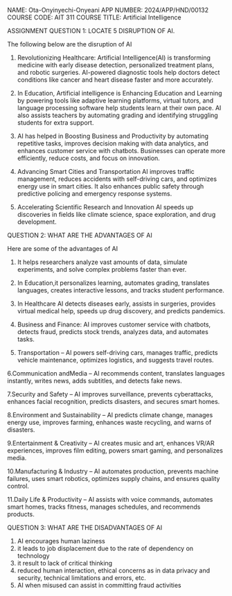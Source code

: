 NAME: Ota-Onyinyechi-Onyeani
APP NUMBER: 2024/APP/HND/00132
COURSE CODE: AIT 311 
COURSE TITLE: Artificial Intelligence

ASSIGNMENT QUESTION 1: LOCATE 5 DISRUPTION OF AI.

The following below are the disruption of AI
1. Revolutionizing Healthcare:
Artificial Intelligence(AI) is transforming medicine with early disease detection, personalized treatment plans, and robotic surgeries. AI-powered diagnostic tools help doctors detect conditions like cancer and heart disease faster and more accurately.

2. In Education, Artificial intelligence is Enhancing Education and Learning by powering tools like adaptive learning platforms, virtual tutors, and language processing software help students learn at their own pace. AI also assists teachers by automating grading and identifying struggling students for extra support.

3. AI has helped in Boosting Business and Productivity by  automating repetitive tasks, improves decision making with data analytics, and enhances customer service with chatbots. Businesses can operate more efficiently, reduce costs, and focus on innovation.

4. Advancing Smart Cities and Transportation
AI improves traffic management, reduces accidents with self-driving cars, and optimizes energy use in smart cities. It also enhances public safety through predictive policing and emergency response systems.

5. Accelerating Scientific Research and  Innovation
AI speeds up discoveries in fields like climate science, space exploration, and drug development.

QUESTION 2: WHAT ARE THE ADVANTAGES OF AI 

Here are some of the advantages of AI
1. It helps researchers analyze vast amounts of data, simulate experiments, and solve complex problems faster than ever.

 2. In Education,it personalizes learning, automates grading, translates languages, creates interactive lessons, and tracks student performance.

3. In Healthcare AI detects diseases early, assists in surgeries, provides virtual medical help, speeds up drug discovery, and predicts pandemics.

4. Business and Finance: AI improves customer service with chatbots, detects fraud, predicts stock trends, analyzes data, and automates tasks.

5. Transportation – AI powers self-driving cars, manages traffic, predicts vehicle maintenance, optimizes logistics, and suggests travel routes.

6.Communication andMedia – AI recommends content, translates languages instantly, writes news, adds subtitles, and detects fake news.

7.Security and Safety – AI improves surveillance, prevents cyberattacks, enhances facial recognition, predicts disasters, and secures smart homes.

8.Environment and Sustainability – AI predicts climate change, manages energy use, improves farming, enhances waste recycling, and warns of disasters.

9.Entertainment & Creativity – AI creates music and art, enhances VR/AR experiences, improves film editing, powers smart gaming, and personalizes media.

10.Manufacturing & Industry – AI automates production, prevents machine failures, uses smart robotics, optimizes supply chains, and ensures quality control.

11.Daily Life & Productivity – AI assists with voice commands, automates smart homes, tracks fitness, manages schedules, and recommends products.

QUESTION 3: WHAT ARE THE DISADVANTAGES OF AI

1. AI encourages human laziness
2. it leads to job displacement due
to the rate of dependency on technology 
3. it result to lack of critical thinking
4. reduced human interaction, ethical concerns as in data privacy and security, technical limitations and errors, etc.
5. AI when misused can assist in committing fraud activities 
